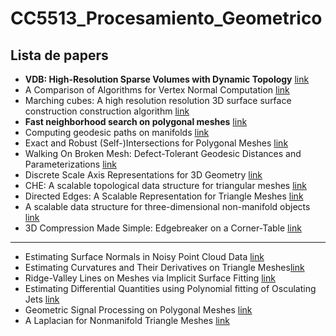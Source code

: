 # CC5513_Procesamiento_Geometrico

## Lista de papers

*  **VDB: High-Resolution Sparse Volumes with Dynamic Topology** [link](http://www.museth.org/Ken/Publications_files/Museth_TOG13.pdf)
* A Comparison of Algorithms for Vertex Normal Computation [link](https://citeseerx.ist.psu.edu/viewdoc/download?doi=10.1.1.99.2846&rep=rep1&type=pdf)
* Marching cubes: A high resolution resolution 3D surface surface construction construction algorithm [link](http://fab.cba.mit.edu/classes/S62.12/docs/Lorensen_marching_cubes.pdf)
* **Fast neighborhood search on polygonal meshes** [link](https://cims.nyu.edu/gcl/papers/EGIT11-RocDeGPanPup.pdf)
* Computing geodesic paths on manifolds [link](https://www.pnas.org/doi/pdf/10.1073/pnas.95.15.8431)
* Exact and Robust (Self-)Intersections for Polygonal Meshes [link](https://www.graphics.rwth-aachen.de/media/papers/campen_2010_eg_021.pdf)
* Walking On Broken Mesh:
Defect-Tolerant Geodesic Distances and Parameterizations [link](https://www.graphics.rwth-aachen.de/media/papers/campen_2011_eg1.pdf)
* Discrete Scale Axis Representations for 3D Geometry [link](https://dl.acm.org/doi/pdf/10.1145/1778765.1778838)
* CHE: A scalable topological data structure for triangular meshes [link](http://citeseerx.ist.psu.edu/viewdoc/download?doi=10.1.1.523.7580&rep=rep1&type=pdf)
* Directed Edges: A Scalable Representation for Triangle Meshes [link](https://www.graphics.rwth-aachen.de/media/papers/directed.pdf)
* A scalable data structure for three-dimensional non-manifold objects [link](https://www.researchgate.net/publication/221316591_A_scalable_data_structure_for_three-dimensional_non-manifold_objects)
* 3D Compression Made Simple: Edgebreaker on a Corner-Table [link](https://www.cs.cmu.edu/~alla/edgebreaker_simple.pdf)

---

* Estimating Surface Normals in Noisy Point Cloud Data [link](https://www.cs.jhu.edu/~misha/Fall13b/Papers/Mitra03.pdf)
*  Estimating Curvatures and Their Derivatives on Triangle Meshes[link](https://gfx.cs.princeton.edu/pubs/Rusinkiewicz_2004_ECA/curvpaper.pdf)
* Ridge-Valley Lines on Meshes via Implicit Surface Fitting [link](https://dl.acm.org/doi/pdf/10.1145/1186562.1015768)
* Estimating Differential Quantities using Polynomial fitting of Osculating Jets [link](https://hal.inria.fr/inria-00097582/file/osculating_jets_Cazals_et_al.pdf)
* Geometric Signal Processing on Polygonal Meshes
 [link](http://mesh.brown.edu/taubin/pdfs/taubin-eg00star.pdf)
 * A Laplacian for Nonmanifold Triangle Meshes [link](http://www.cs.cmu.edu/~kmcrane/Projects/NonmanifoldLaplace/NonmanifoldLaplace.pdf)







